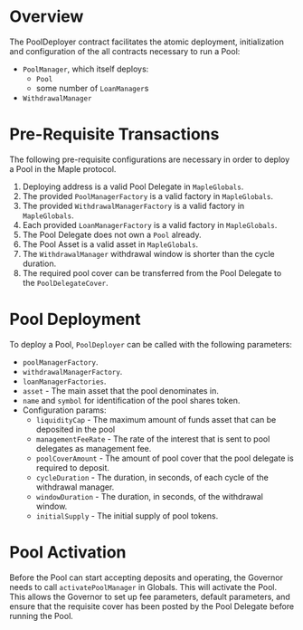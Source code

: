 # Overview

The PoolDeployer contract facilitates the atomic deployment, initialization and configuration of the all contracts necessary to run a Pool:
* `PoolManager`, which itself deploys:
  * `Pool`
  * some number of `LoanManager`s
* `WithdrawalManager`

# Pre-Requisite Transactions

The following pre-requisite configurations are necessary in order to deploy a Pool in the Maple protocol.

1. Deploying address is a valid Pool Delegate in `MapleGlobals`.
2. The provided `PoolManagerFactory` is a valid factory in `MapleGlobals`.
3. The provided `WithdrawalManagerFactory` is a valid factory in `MapleGlobals`.
4. Each provided `LoanManagerFactory` is a valid factory in `MapleGlobals`.
5. The Pool Delegate does not own a `Pool` already.
6. The Pool Asset is a valid asset in `MapleGlobals`.
7. The `WithdrawalManager` withdrawal window is shorter than the cycle duration.
8. The required pool cover can be transferred from the Pool Delegate to the `PoolDelegateCover`.

# Pool Deployment

To deploy a Pool, `PoolDeployer` can be called with the following parameters:

* `poolManagerFactory`.
* `withdrawalManagerFactory`.
* `loanManagerFactories`.
* `asset` - The main asset that the pool denominates in.
* `name` and `symbol` for identification of the pool shares token.
* Configuration params:
  * `liquidityCap` - The maximum amount of funds asset that can be deposited in the pool
  * `managementFeeRate` - The rate of the interest that is sent to pool delegates as management fee.
  * `poolCoverAmount` - The amount of pool cover that the pool delegate is required to deposit.
  * `cycleDuration` - The duration, in seconds, of each cycle of the withdrawal manager.
  * `windowDuration` - The duration, in seconds, of the withdrawal window.
  * `initialSupply` - The initial supply of pool tokens.

# Pool Activation

Before the Pool can start accepting deposits and operating, the Governor needs to call `activatePoolManager` in Globals. This will activate the Pool. This allows the Governor to set up fee parameters, default parameters, and ensure that the requisite cover has been posted by the Pool Delegate before running the Pool.
